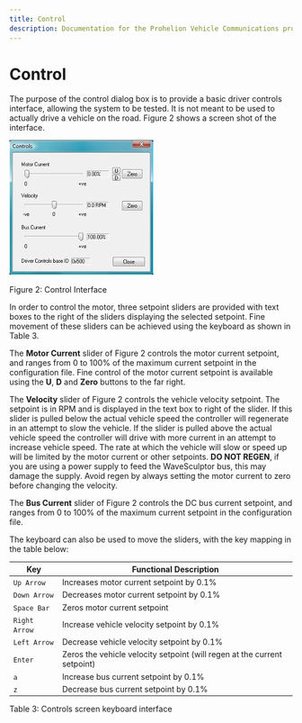 ```yaml
---
title: Control
description: Documentation for the Prohelion Vehicle Communications protocol
---
```


# Control

The purpose of the control dialog box is to provide a basic driver controls interface, allowing the system to be tested. It is not meant to be used to actually drive a vehicle on the road. Figure 2 shows a screen shot of the interface.

![Figure 2: Control Interface](images/control_interface.jpg)

Figure 2: Control Interface

In order to control the motor, three setpoint sliders are provided with text boxes to the right of the sliders displaying the selected setpoint. Fine movement of these sliders can be achieved using the keyboard as shown in Table 3.

The __Motor Current__ slider of Figure 2 controls the motor current setpoint, and ranges from 0 to 100% of the maximum current setpoint in the configuration file. Fine control of the motor current setpoint is available using the __U__, __D__ and __Zero__ buttons to the far right.

The __Velocity__ slider of Figure 2 controls the vehicle velocity setpoint. The setpoint is in RPM and is displayed in the text box to right of the slider. If this slider is pulled below the actual vehicle speed the controller will regenerate in an attempt to slow the vehicle. If the slider is pulled above the actual vehicle speed the controller will drive with more current in an attempt to increase vehicle speed. The rate at which the vehicle will slow or speed up will be limited by the motor current or other setpoints. __DO NOT REGEN__, if you are using a power supply to feed the WaveSculptor bus, this may damage the supply.  Avoid regen by always setting the motor current to zero before changing the velocity.

The __Bus Current__ slider of Figure 2 controls the DC bus current setpoint, and ranges from 0 to 100% of the maximum current setpoint in the configuration file.

The keyboard can also be used to move the sliders, with the key mapping in the table below:

| Key           | Functional Description                                                   |
| ------------- | ------------------------------------------------------------------------ |
| `Up Arrow`    | Increases motor current setpoint by 0.1%                                 |
| `Down Arrow`  | Decreases motor current setpoint by 0.1%                                 |
| `Space Bar`   | Zeros motor current setpoint                                             |
| `Right Arrow` | Increase vehicle velocity setpoint by 0.1%                               |
| `Left Arrow`  | Decrease vehicle velocity setpoint by 0.1%                               |
| `Enter`       | Zeros the vehicle velocity setpoint (will regen at the current setpoint) |
| `a`           | Increase bus current setpoint by 0.1%                                    |
| `z`           | Decrease bus current setpoint by 0.1%                                    |

Table 3: Controls screen keyboard interface